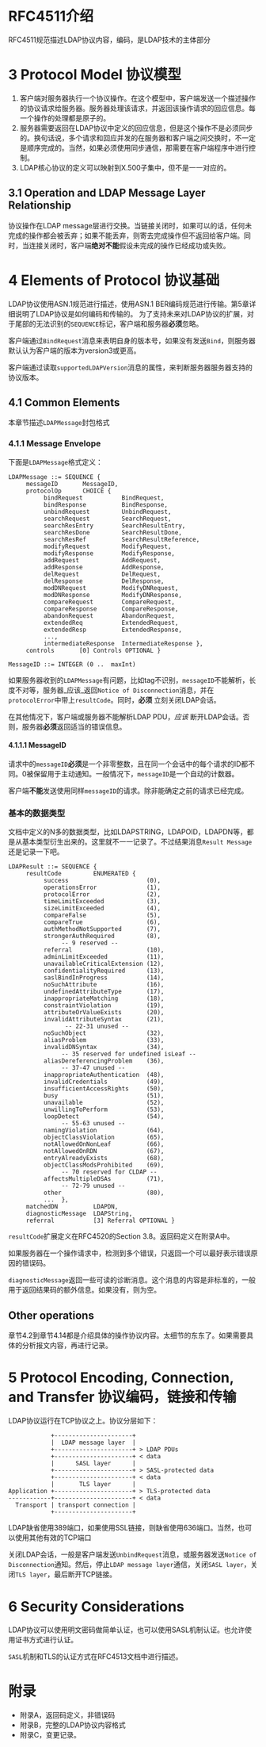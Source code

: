 # RFC4511介绍

RFC4511规范描述LDAP协议内容，编码，是LDAP技术的主体部分

# 3 Protocol Model 协议模型

1. 客户端对服务器执行一个协议操作。在这个模型中，客户端发送一个描述操作的协议请求给服务器。服务器处理该请求，并返回该操作请求的回应信息。每一个操作的处理都是原子的。
2. 服务器需要返回在LDAP协议中定义的回应信息，但是这个操作不是必须同步的。换句话说，多个请求和回应并发的在服务器和客户端之间交换时，不一定是顺序完成的。当然，如果必须使用同步通信，那需要在客户端程序中进行控制。
3. LDAP核心协议的定义可以映射到X.500子集中，但不是一一对应的。

## 3.1 Operation and LDAP Message Layer Relationship

协议操作在LDAP message层进行交换。当链接关闭时，如果可以的话，任何未完成的操作都会被丢弃；如果不能丢弃，则寄去完成操作但不返回给客户端。同时，当连接关闭时，客户端**绝对不能**假设未完成的操作已经成功或失败。

# 4 Elements of Protocol 协议基础

LDAP协议使用ASN.1规范进行描述，使用ASN.1 BER编码规范进行传输。第5章详细说明了LDAP协议是如何编码和传输的。 为了支持未来对LDAP协议的扩展，对于尾部的无法识别的`SEQUENCE`标记，客户端和服务器**必须**忽略。

客户端通过`BindRequest`消息来表明自身的版本号，如果没有发送`Bind`，则服务器默认认为客户端的版本为version3或更高。

客户端通过读取`supportedLDAPVersion`消息的属性，来判断服务器服务器支持的协议版本。

## 4.1 Common Elements

本章节描述`LDAPMessage`封包格式

### 4.1.1 Message Envelope

下面是`LDAPMessage`格式定义：

```
LDAPMessage ::= SEQUENCE {
     messageID       MessageID,
     protocolOp      CHOICE {
          bindRequest           BindRequest,
          bindResponse          BindResponse,
          unbindRequest         UnbindRequest,
          searchRequest         SearchRequest,
          searchResEntry        SearchResultEntry,
          searchResDone         SearchResultDone,
          searchResRef          SearchResultReference,
          modifyRequest         ModifyRequest,
          modifyResponse        ModifyResponse,
          addRequest            AddRequest,
          addResponse           AddResponse,
          delRequest            DelRequest,
          delResponse           DelResponse,
          modDNRequest          ModifyDNRequest,
          modDNResponse         ModifyDNResponse,
          compareRequest        CompareRequest,
          compareResponse       CompareResponse,
          abandonRequest        AbandonRequest,
          extendedReq           ExtendedRequest,
          extendedResp          ExtendedResponse,
          ...,
          intermediateResponse  IntermediateResponse },
     controls       [0] Controls OPTIONAL }

MessageID ::= INTEGER (0 ..  maxInt)
```

如果服务器收到的`LDAPMessage`有问题，比如tag不识别，`messageID`不能解析，长度不对等，服务器_应该_返回`Notice of Disconnection`消息，并在`protocolError`中带上`resultCode`。同时，**必须** 立刻关闭LDAP会话。

在其他情况下，客户端或服务器不能解析LDAP PDU，_应该_ 断开LDAP会话。否则，服务器**必须**返回适当的错误信息。

#### 4.1.1.1 MessageID

请求中的`messageID`**必须**是一个非零整数，且在同一个会话中的每个请求的ID都不同。0被保留用于主动通知。一般情况下，`messageID`是一个自动的计数器。

客户端**不能**发送使用同样`messageID`的请求。除非能确定之前的请求已经完成。

### 基本的数据类型

文档中定义的N多的数据类型，比如LDAPSTRING，LDAPOID，LDAPDN等，都是从基本类型衍生出来的。这里就不一一记录了。不过结果消息`Result Message`还是记录一下吧。

```
LDAPResult ::= SEQUENCE {
     resultCode         ENUMERATED {
          success                      (0),
          operationsError              (1),
          protocolError                (2),
          timeLimitExceeded            (3),
          sizeLimitExceeded            (4),
          compareFalse                 (5),
          compareTrue                  (6),
          authMethodNotSupported       (7),
          strongerAuthRequired         (8),
               -- 9 reserved --
          referral                     (10),
          adminLimitExceeded           (11),
          unavailableCriticalExtension (12),
          confidentialityRequired      (13),
          saslBindInProgress           (14),
          noSuchAttribute              (16),
          undefinedAttributeType       (17),
          inappropriateMatching        (18),
          constraintViolation          (19),
          attributeOrValueExists       (20),
          invalidAttributeSyntax       (21),
                -- 22-31 unused --
          noSuchObject                 (32),
          aliasProblem                 (33),
          invalidDNSyntax              (34),
               -- 35 reserved for undefined isLeaf --
          aliasDereferencingProblem    (36),
               -- 37-47 unused --
          inappropriateAuthentication  (48),
          invalidCredentials           (49),
          insufficientAccessRights     (50),
          busy                         (51),
          unavailable                  (52),
          unwillingToPerform           (53),
          loopDetect                   (54),
               -- 55-63 unused --
          namingViolation              (64),
          objectClassViolation         (65),
          notAllowedOnNonLeaf          (66),
          notAllowedOnRDN              (67),
          entryAlreadyExists           (68),
          objectClassModsProhibited    (69),
               -- 70 reserved for CLDAP --
          affectsMultipleDSAs          (71),
               -- 72-79 unused --
          other                        (80),
          ...  },
     matchedDN          LDAPDN,
     diagnosticMessage  LDAPString,
     referral           [3] Referral OPTIONAL }
```

`resultCode`扩展定义在RFC4520的Section 3.8。返回码定义在附录A中。

如果服务器在一个操作请求中，检测到多个错误，只返回一个可以最好表示错误原因的错误码。

`diagnosticMessage`返回一些可读的诊断消息。这个消息的内容是非标准的，一般用于返回结果码的额外信息。如果没有，则为空。

## Other operations

章节4.2到章节4.14都是介绍具体的操作协议内容。太细节的东东了。如果需要具体的分析报文内容，再进行记录。

# 5 Protocol Encoding, Connection, and Transfer 协议编码，链接和传输

LDAP协议运行在TCP协议之上。协议分层如下：

```
            +----------------------+
            |  LDAP message layer  |
            +----------------------+ > LDAP PDUs
            +----------------------+ < data
            |      SASL layer      |
            +----------------------+ > SASL-protected data
            +----------------------+ < data
            |       TLS layer      |
Application +----------------------+ > TLS-protected data
------------+----------------------+ < data
  Transport | transport connection |
            +----------------------+
```

LDAP缺省使用389端口，如果使用SSL链接，则缺省使用636端口。当然，也可以使用其他有效的TCP端口

关闭LDAP会话，一般是客户端发送`UnbindRequest`消息，或服务器发送`Notice of Disconnection`通知。然后，停止`LDAP message layer`通信，关闭`SASL layer`，关闭`TLS layer`，最后断开TCP链接。

# 6 Security Considerations

LDAP协议可以使用明文密码做简单认证，也可以使用SASL机制认证。也允许使用证书方式进行认证。

`SASL`机制和TLS的认证方式在RFC4513文档中进行描述。

# 附录

- 附录A，返回码定义，非错误码
- 附录B，完整的LDAP协议内容格式
- 附录C，变更记录。
